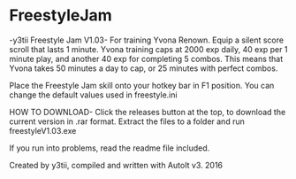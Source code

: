 # FreestyleJam
-y3tii Freestyle Jam V1.03-
For training Yvona Renown. Equip a silent score scroll that lasts 1 minute.
Yvona training caps at 2000 exp daily, 40 exp per 1 minute play, and another 40 exp for completing 5 combos.
This means that Yvona takes 50 minutes a day to cap, or 25 minutes with perfect combos.

Place the Freestyle Jam skill onto your hotkey bar in F1 position.
You can change the default values used in freestyle.ini

HOW TO DOWNLOAD-
Click the releases button at the top, to download the current version in .rar format.
Extract the files to a folder and run freestyleV1.03.exe

If you run into problems, read the readme file included.

Created by y3tii, compiled and written with AutoIt v3.
2016
